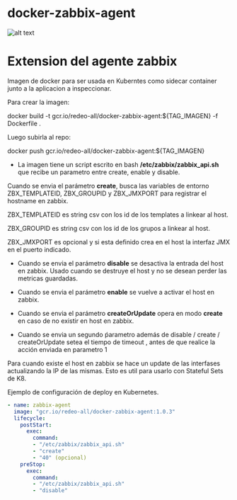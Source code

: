 # docker-zabbix-agent

![alt text](http://www.diegoluisi.eti.br/wp-content/uploads/2015/05/zabbix.png "Agente Zabbix") 
# Extension del agente zabbix

Imagen de docker para ser usada en Kuberntes como sidecar container junto a la aplicacion a inspeccionar.

Para crear la imagen:

docker build -t gcr.io/redeo-all/docker-zabbix-agent:${TAG_IMAGEN} -f Dockerfile .

Luego subirla al repo:

docker push gcr.io/redeo-all/docker-zabbix-agent:${TAG_IMAGEN}


+ La imagen tiene un script escrito en bash __/etc/zabbix/zabbix_api.sh__ que recibe un parametro entre create, enable y disable.

Cuando se envia el parámetro __create__, busca las variables de entorno ZBX_TEMPLATEID, ZBX_GROUPID y ZBX_JMXPORT para registrar el hostname en zabbix.

ZBX_TEMPLATEID es string csv con los id de los templates a linkear al host.

ZBX_GROUPID es string csv con los id de los grupos a linkear al host.

ZBX_JMXPORT es opcional y si esta definido crea en el host la interfaz JMX en el puerto indicado.


+ Cuando se envia el parámetro __disable__ se desactiva la entrada del host en zabbix. Usado cuando se destruye el host y no se desean perder las metricas guardadas.

+ Cuando se envia el parámetro __enable__ se vuelve a activar el host en zabbix.

+ Cuando se envia el parámetro __createOrUpdate__ opera en modo __create__ en caso de no existir en host en zabbix.

+ Cuando se envia un segundo ṕarametro además de disable / create / createOrUpdate setea el tiempo de timeout , antes de que realice la acción enviada en parametro 1

Para cuando existe el host en zabbix se hace un update de las interfases actualizando la IP de las mismas. Esto es util para usarlo con Stateful Sets de K8.


Ejemplo de configuración de deploy en Kubernetes.

```yaml
- name: zabbix-agent
  image: "gcr.io/redeo-all/docker-zabbix-agent:1.0.3"
  lifecycle:
    postStart:
      exec:
        command: 
        - "/etc/zabbix/zabbix_api.sh"
        - "create"
        - "40" (opcional)
    preStop:
      exec:
        command:
        - "/etc/zabbix/zabbix_api.sh"
        - "disable"
```
